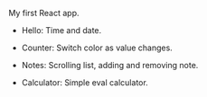 My first React app.

- Hello:
   Time and date.
 
- Counter:
    Switch color as value changes. 
 
- Notes:
    Scrolling list, adding and removing note.
    
- Calculator:
    Simple eval calculator.
